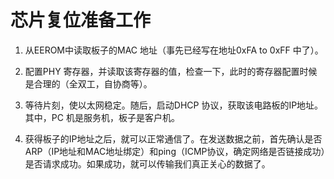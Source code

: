 # 芯片复位准备工作
 1. 从EEROM中读取板子的MAC 地址（事先已经写在地址0xFA to 0xFF 中了）。

 2. 配置PHY 寄存器，并读取该寄存器的值，检查一下，此时的寄存器配置时候是合理的（全双工，自协商等）。

 3. 等待片刻，使以太网稳定。随后，启动DHCP 协议，获取该电路板的IP地址。其中，PC 机是服务机，板子是客户机。

 4. 获得板子的IP地址之后，就可以正常通信了。在发送数据之前，首先确认是否ARP（IP地址和MAC地址绑定）和ping（ICMP协议，确定网络是否链接成功）是否请求成功。如果成功，就可以传输我们真正关心的数据了。
